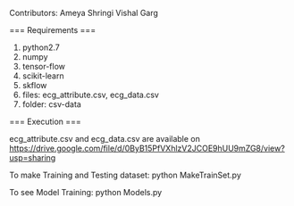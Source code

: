 Contributors: Ameya Shringi
	      Vishal Garg

=== Requirements ===

1. python2.7
2. numpy
3. tensor-flow
4. scikit-learn
5. skflow
5. files: ecg_attribute.csv, ecg_data.csv
6. folder: csv-data

=== Execution ===

ecg_attribute.csv and ecg_data.csv are available on https://drive.google.com/file/d/0ByB15PfVXhlzV2JCOE9hUU9mZG8/view?usp=sharing

To make Training and Testing dataset: python MakeTrainSet.py

To see Model Training: python Models.py

